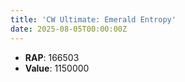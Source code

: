 ```yaml
---
title: 'CW Ultimate: Emerald Entropy'
date: 2025-08-05T00:00:00Z
---
```

- **RAP**: 166503
- **Value**: 1150000
